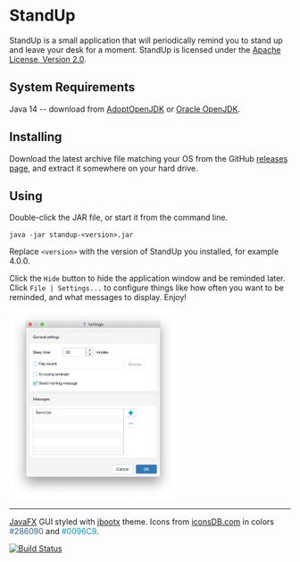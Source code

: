 # StandUp

StandUp is a small application that will periodically remind you to stand up and leave your desk for a moment. StandUp is licensed under the [Apache License, Version 2.0](https://www.apache.org/licenses/LICENSE-2.0).


## System Requirements

Java 14 -- download from [AdoptOpenJDK](https://adoptopenjdk.net) or [Oracle OpenJDK](https://jdk.java.net).


## Installing

Download the latest archive file matching your OS from the GitHub [releases page](https://github.com/dykstrom/standup/releases), and extract it somewhere on your hard drive.


## Using

Double-click the JAR file, or start it from the command line.

```
java -jar standup-<version>.jar
```

Replace `<version>` with the version of StandUp you installed, for example 4.0.0.

Click the `Hide` button to hide the application window and be reminded later. Click `File | Settings...` to configure things like how often you want to be reminded, and what messages to display. Enjoy!

<img src="docs/settings.png" alt="Settings dialog" width="300"/>

---

[JavaFX](https://openjfx.io) GUI styled with [jbootx](https://github.com/dicolar/jbootx) theme. Icons from [iconsDB.com](https://www.iconsdb.com) in colors <span style="color:#286090">#286090</span> and <span style="color:#0096C9">#0096C9</span>.

[![Build Status](https://travis-ci.com/dykstrom/standup.svg?branch=master)](https://travis-ci.com/dykstrom/standup)
